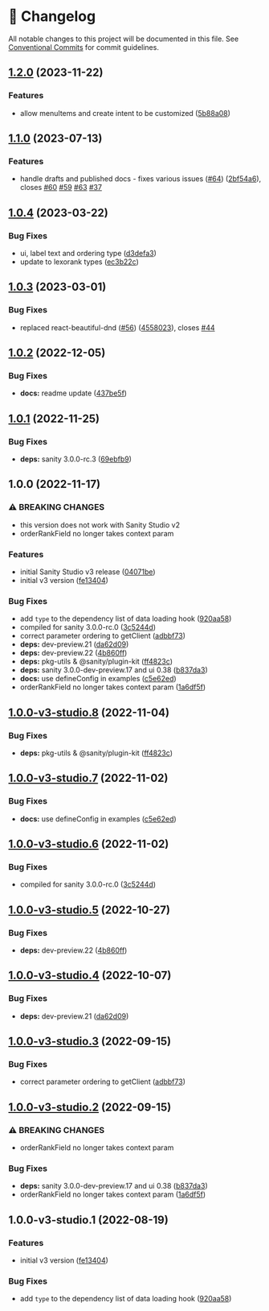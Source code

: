 <!-- markdownlint-disable --><!-- textlint-disable -->

# 📓 Changelog

All notable changes to this project will be documented in this file. See
[Conventional Commits](https://conventionalcommits.org) for commit guidelines.

## [1.2.0](https://github.com/bbihq/sanity-plugin-orderable-document-list/compare/v1.1.0...v1.2.0) (2023-11-22)

### Features

- allow menuItems and create intent to be customized ([5b88a08](https://github.com/bbihq/sanity-plugin-orderable-document-list/commit/5b88a08dc35dc1e15f310d654f3b6a1b45ca2c8b))

## [1.1.0](https://github.com/sanity-io/orderable-document-list/compare/v1.0.4...v1.1.0) (2023-07-13)

### Features

- handle drafts and published docs - fixes various issues ([#64](https://github.com/sanity-io/orderable-document-list/issues/64)) ([2bf54a6](https://github.com/sanity-io/orderable-document-list/commit/2bf54a68c527ac9735a7548f0d3fde146294d3b6)), closes [#60](https://github.com/sanity-io/orderable-document-list/issues/60) [#59](https://github.com/sanity-io/orderable-document-list/issues/59) [#63](https://github.com/sanity-io/orderable-document-list/issues/63) [#37](https://github.com/sanity-io/orderable-document-list/issues/37)

## [1.0.4](https://github.com/sanity-io/orderable-document-list/compare/v1.0.3...v1.0.4) (2023-03-22)

### Bug Fixes

- ui, label text and ordering type ([d3defa3](https://github.com/sanity-io/orderable-document-list/commit/d3defa36cad4d8ea7fa9797dd7cb7df918ae306d))
- update to lexorank types ([ec3b22c](https://github.com/sanity-io/orderable-document-list/commit/ec3b22c15ac4a5d0d3873753dc34bca0f21c6f81))

## [1.0.3](https://github.com/sanity-io/orderable-document-list/compare/v1.0.2...v1.0.3) (2023-03-01)

### Bug Fixes

- replaced react-beautiful-dnd ([#56](https://github.com/sanity-io/orderable-document-list/issues/56)) ([4558023](https://github.com/sanity-io/orderable-document-list/commit/4558023da24aa342afe68876f0f8dde7aee1436c)), closes [#44](https://github.com/sanity-io/orderable-document-list/issues/44)

## [1.0.2](https://github.com/sanity-io/orderable-document-list/compare/v1.0.1...v1.0.2) (2022-12-05)

### Bug Fixes

- **docs:** readme update ([437be5f](https://github.com/sanity-io/orderable-document-list/commit/437be5fd9a876142fd9c17c25d5d919ba2639ff6))

## [1.0.1](https://github.com/sanity-io/orderable-document-list/compare/v1.0.0...v1.0.1) (2022-11-25)

### Bug Fixes

- **deps:** sanity 3.0.0-rc.3 ([69ebfb9](https://github.com/sanity-io/orderable-document-list/commit/69ebfb9ccd2ac9081d82fd039ac50acb231bbcff))

## 1.0.0 (2022-11-17)

### ⚠ BREAKING CHANGES

- this version does not work with Sanity Studio v2
- orderRankField no longer takes context param

### Features

- initial Sanity Studio v3 release ([04071be](https://github.com/sanity-io/orderable-document-list/commit/04071bef1cb8e096a7f3e7c8e650ecf42a1de19a))
- initial v3 version ([fe13404](https://github.com/sanity-io/orderable-document-list/commit/fe134049faf77e7c89f651b82f2ed6b12d838c9b))

### Bug Fixes

- add `type` to the dependency list of data loading hook ([920aa58](https://github.com/sanity-io/orderable-document-list/commit/920aa58d945f8f3d76e68356b5025596e024a0d6))
- compiled for sanity 3.0.0-rc.0 ([3c5244d](https://github.com/sanity-io/orderable-document-list/commit/3c5244df0b57568f7c57f4e47d69bed20d97bb4f))
- correct parameter ordering to getClient ([adbbf73](https://github.com/sanity-io/orderable-document-list/commit/adbbf737b6212496006004e9d51e9e391b9ca582))
- **deps:** dev-preview.21 ([da62d09](https://github.com/sanity-io/orderable-document-list/commit/da62d09fc975a81c23e52ccba453d7b69a6d1670))
- **deps:** dev-preview.22 ([4b860ff](https://github.com/sanity-io/orderable-document-list/commit/4b860ffab1c54a1050e9aa32228fcfc3aadb36ae))
- **deps:** pkg-utils & @sanity/plugin-kit ([ff4823c](https://github.com/sanity-io/orderable-document-list/commit/ff4823c9948b2e8237f04d86f36e3a76b53e1369))
- **deps:** sanity 3.0.0-dev-preview.17 and ui 0.38 ([b837da3](https://github.com/sanity-io/orderable-document-list/commit/b837da383904e266751da3ede644ecff09bfd7b4))
- **docs:** use defineConfig in examples ([c5e62ed](https://github.com/sanity-io/orderable-document-list/commit/c5e62edc07e1221793aaaa023ca94f2d52e31a05))
- orderRankField no longer takes context param ([1a6df5f](https://github.com/sanity-io/orderable-document-list/commit/1a6df5f40f5b25f43d35057152f332ec9784ce2d))

## [1.0.0-v3-studio.8](https://github.com/sanity-io/orderable-document-list/compare/v1.0.0-v3-studio.7...v1.0.0-v3-studio.8) (2022-11-04)

### Bug Fixes

- **deps:** pkg-utils & @sanity/plugin-kit ([ff4823c](https://github.com/sanity-io/orderable-document-list/commit/ff4823c9948b2e8237f04d86f36e3a76b53e1369))

## [1.0.0-v3-studio.7](https://github.com/sanity-io/orderable-document-list/compare/v1.0.0-v3-studio.6...v1.0.0-v3-studio.7) (2022-11-02)

### Bug Fixes

- **docs:** use defineConfig in examples ([c5e62ed](https://github.com/sanity-io/orderable-document-list/commit/c5e62edc07e1221793aaaa023ca94f2d52e31a05))

## [1.0.0-v3-studio.6](https://github.com/sanity-io/orderable-document-list/compare/v1.0.0-v3-studio.5...v1.0.0-v3-studio.6) (2022-11-02)

### Bug Fixes

- compiled for sanity 3.0.0-rc.0 ([3c5244d](https://github.com/sanity-io/orderable-document-list/commit/3c5244df0b57568f7c57f4e47d69bed20d97bb4f))

## [1.0.0-v3-studio.5](https://github.com/sanity-io/sanity-plugin-orderable-document-list/compare/v1.0.0-v3-studio.4...v1.0.0-v3-studio.5) (2022-10-27)

### Bug Fixes

- **deps:** dev-preview.22 ([4b860ff](https://github.com/sanity-io/sanity-plugin-orderable-document-list/commit/4b860ffab1c54a1050e9aa32228fcfc3aadb36ae))

## [1.0.0-v3-studio.4](https://github.com/sanity-io/sanity-plugin-orderable-document-list/compare/v1.0.0-v3-studio.3...v1.0.0-v3-studio.4) (2022-10-07)

### Bug Fixes

- **deps:** dev-preview.21 ([da62d09](https://github.com/sanity-io/sanity-plugin-orderable-document-list/commit/da62d09fc975a81c23e52ccba453d7b69a6d1670))

## [1.0.0-v3-studio.3](https://github.com/sanity-io/sanity-plugin-orderable-document-list/compare/v1.0.0-v3-studio.2...v1.0.0-v3-studio.3) (2022-09-15)

### Bug Fixes

- correct parameter ordering to getClient ([adbbf73](https://github.com/sanity-io/sanity-plugin-orderable-document-list/commit/adbbf737b6212496006004e9d51e9e391b9ca582))

## [1.0.0-v3-studio.2](https://github.com/sanity-io/sanity-plugin-orderable-document-list/compare/v1.0.0-v3-studio.1...v1.0.0-v3-studio.2) (2022-09-15)

### ⚠ BREAKING CHANGES

- orderRankField no longer takes context param

### Bug Fixes

- **deps:** sanity 3.0.0-dev-preview.17 and ui 0.38 ([b837da3](https://github.com/sanity-io/sanity-plugin-orderable-document-list/commit/b837da383904e266751da3ede644ecff09bfd7b4))
- orderRankField no longer takes context param ([1a6df5f](https://github.com/sanity-io/sanity-plugin-orderable-document-list/commit/1a6df5f40f5b25f43d35057152f332ec9784ce2d))

## 1.0.0-v3-studio.1 (2022-08-19)

### Features

- initial v3 version ([fe13404](https://github.com/sanity-io/sanity-plugin-orderable-document-list/commit/fe134049faf77e7c89f651b82f2ed6b12d838c9b))

### Bug Fixes

- add `type` to the dependency list of data loading hook ([920aa58](https://github.com/sanity-io/sanity-plugin-orderable-document-list/commit/920aa58d945f8f3d76e68356b5025596e024a0d6))

